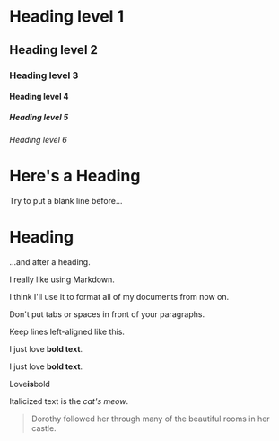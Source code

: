 # Heading level 1
## Heading level 2
### Heading level 3
#### Heading level 4
##### Heading level 5
###### Heading level 6
# Here's a Heading

Try to put a blank line before...

# Heading

...and after a heading.

I really like using Markdown.

I think I'll use it to format all of my documents from now on.

Don't put tabs or spaces in front of your paragraphs.

Keep lines left-aligned like this.

I just love **bold text**.

I just love __bold text__.

Love**is**bold

Italicized text is the *cat's meow*.

> Dorothy followed her through many of the beautiful rooms in her castle.
